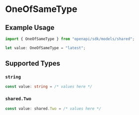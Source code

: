# OneOfSameType

## Example Usage

```typescript
import { OneOfSameType } from "openapi/sdk/models/shared";

let value: OneOfSameType = "latest";
```

## Supported Types

### `string`

```typescript
const value: string = /* values here */
```

### `shared.Two`

```typescript
const value: shared.Two = /* values here */
```

